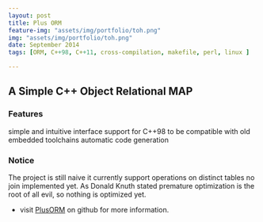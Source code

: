 ```yaml
---
layout: post
title: Plus ORM
feature-img: "assets/img/portfolio/toh.png"
img: "assets/img/portfolio/toh.png"
date: September 2014
tags: [ORM, C++98, C++11, cross-compilation, makefile, perl, linux ]

---
```


<!-- ![image]({{ page.img | relative_url }}) -->

## A Simple C++ Object Relational MAP

### Features

simple and intuitive interface
support for C++98 to be compatible with old embedded toolchains
automatic code generation

### Notice

The project is still naive it currently support operations on distinct tables no join implemented yet. 
As Donald Knuth stated premature optimization is the root of all evil, so nothing is optimized yet.

* visit [PlusORM](https://github.com/merajabi/PlusORM) on github for more information.
